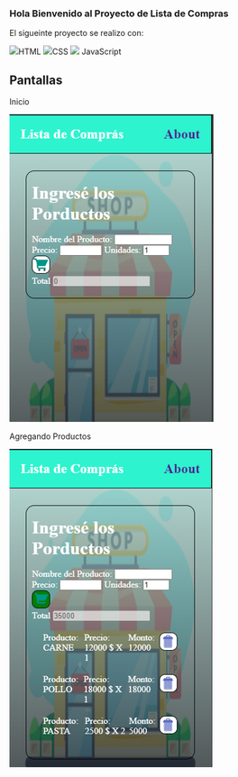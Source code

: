 ### Hola Bienvenido al Proyecto de Lista de Compras

El sigueinte proyecto se realizo con:

<img src="https://img.icons8.com/color/48/000000/html-5--v1.png"/>HTML
<img src="https://img.icons8.com/color/48/000000/css3.png"/>CSS
<img src="https://img.icons8.com/color/50/000000/javascript--v1.png"/> JavaScript



## Pantallas

Inicio

<img src="./Imagen/inicio.png"/>


Agregando Productos

<img src="./Imagen/lista.png"/>